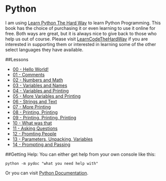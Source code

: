 # Python
I am using [Learn Python The Hard Way](http://learnpythonthehardway.org/book/) to learn Python Programming. This book has the choice of purchasing it or even learning to use it online for free. Both ways are great, but it is always nice to give back to those who help us out of course. Please visit [LearnCodeTheHardWay](http://learncodethehardway.org/) if you are interested in supporting them or interested in learning some of the other select languages they have available.

##Lessons
* [00 - Hello World!](https://github.com/BlakeBarnes00/Programming/tree/master/LearningPython/00%20-%20Hello%20World!)
* [01 - Comments](https://github.com/BlakeBarnes00/Programming/tree/master/LearningPython/01%20-%20Comments)
* [02 - Numbers and Math](https://github.com/BlakeBarnes00/Programming/tree/master/LearningPython/02%20-%20Numbers%20and%20Math)
* [03 - Variables and Names](https://github.com/BlakeBarnes00/Programming/tree/master/LearningPython/03%20-%20Variables%20and%20Names)
* [04 - Variables and Printing](https://github.com/BlakeBarnes00/Programming/tree/master/LearningPython/04%20-%20More%20Variables%20and%20Printing)
* [05 - More Variables and Printing](https://github.com/BlakeBarnes00/Python/tree/master/04%20-%20More%20Variables%20and%20Printing)
* [06 - Strings and Text](https://github.com/BlakeBarnes00/Programming/tree/master/LearningPython/06%20-%20Strings%20and%20Text)
* [07 - More Printing](https://github.com/BlakeBarnes00/Programming/tree/master/LearningPython/07%20-%20More%20Printing)
* [08 - Printing, Printing](https://github.com/BlakeBarnes00/Programming/tree/master/LearningPython/08%20-%20Printing%2C%20Printing)
* [09 - Printing, Printing, Printing](https://github.com/BlakeBarnes00/Programming/tree/master/LearningPython/09%20-%20Printing%2C%20Printing%2C%20Printing)
* [10 - What was that](https://github.com/BlakeBarnes00/Programming/tree/master/LearningPython/10%20-%20What%20was%20that)
* [11 - Asking Questions](https://github.com/BlakeBarnes00/Programming/tree/master/LearningPython/11%20-%20Asking%20Questions)
* [12 - Promting People](https://github.com/BlakeBarnes00/Programming/tree/master/LearningPython/12%20-%20Prompting%20People)
* [13 - Parameters, Unpacking, Variables](https://github.com/BlakeBarnes00/Programming/tree/master/LearningPython/13%20-%20Parameters%2C%20Unpacking%2C%20Variables)
* [14 - Prompting and Passing](https://github.com/BlakeBarnes00/Programming/tree/master/LearningPython/14%20-%20Prompting%20and%20Passing)

##Getting Help:
You can either get help from your own console like this:
```batch
python -m pydoc "what you need help with"
```
Or you can visit [Python Documentation](https://www.python.org/doc/).

